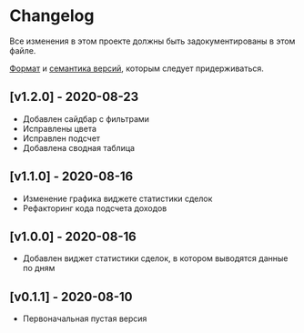 # Changelog
Все изменения в этом проекте должны быть задокументированы в этом файле.

[Формат](https://keepachangelog.com/en/1.0.0/) и [семантика версий](https://semver.org/lang/ru/),
которым следует придерживаться.

## [v1.2.0] - 2020-08-23

  - Добавлен сайдбар с фильтрами
  - Исправлены цвета
  - Исправлен подсчет
  - Добавлена сводная таблица

## [v1.1.0] - 2020-08-16

  - Изменение графика виджете статистики сделок
  - Рефакторинг кода подсчета доходов 

## [v1.0.0] - 2020-08-16

  - Добавлен виджет статистики сделок, в котором выводятся данные по дням

## [v0.1.1] - 2020-08-10

  - Первоначальная пустая версия